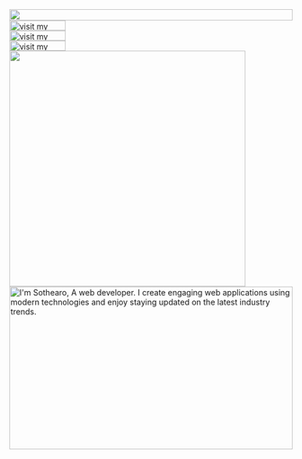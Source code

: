 <picture>
  <source media="(prefers-color-scheme: dark)" srcset="https://sothearo-kay.kaysothearo19.workers.dev?section=top&theme=dark">
  <img src="https://sothearo-kay.kaysothearo19.workers.dev?section=top&theme=light" width="100%" height="20" align="left">
</picture>
<a href="https://sothearo-kay.github.io/vault">
  <picture>
    <source media="(prefers-color-scheme: dark)" srcset="https://sothearo-kay.kaysothearo19.workers.dev?section=link-blog&theme=dark">
    <img src="https://sothearo-kay.kaysothearo19.workers.dev?section=link-blog&theme=light&i=0" alt="visit my blog" width="100" height="18" align="left">
  </picture>
</a>
<img src="data:null;," width="100%" height="0" align="left" alt="">
<a href="https://sothearo.dev/">
  <picture>
    <source media="(prefers-color-scheme: dark)" srcset="https://sothearo-kay.kaysothearo19.workers.dev?section=link-website&theme=dark" label="Visit">
    <img src="https://sothearo-kay.kaysothearo19.workers.dev?section=link-website&theme=light&i=1" alt="visit my website" width="100" height="18px" align="left">
  </picture>
</a>
<img src="data:null;," width="100%" height="0" align="left" alt="">
<a href="https://www.instagram.com/sothearo__/">
  <picture>
    <source media="(prefers-color-scheme: dark)" srcset="https://sothearo-kay.kaysothearo19.workers.dev?section=link-instagram&theme=dark">
    <img src="https://sothearo-kay.kaysothearo19.workers.dev?section=link-instagram&theme=light&i=2" alt="visit my instagram" width="100" height="18" align="left">
  </picture>
</a>
<img src="data:null;," width="100%" height="0" align="left" alt="">
<picture>
  <source media="(prefers-color-scheme: dark)" srcset="https://sothearo-kay.kaysothearo19.workers.dev?section=fallback&theme=dark">
  <img src="https://sothearo-kay.kaysothearo19.workers.dev?section=fallback&theme=light" alt="" width="420" align="left">
</picture>
<picture>
  <source media="(prefers-color-scheme: dark)" srcset="https://sothearo-kay.kaysothearo19.workers.dev?section=main&theme=dark">
  <img src="https://sothearo-kay.kaysothearo19.workers.dev?section=main&theme=light" alt="I'm Sothearo, A web developer. I create engaging web applications using modern technologies and enjoy staying updated on the latest industry trends." width="100%" height="290" align="left">
</picture>
